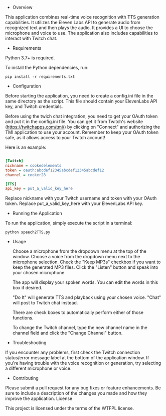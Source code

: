 
* Overview

This application combines real-time voice recognition with TTS generation capabilities. It utilizes the Eleven Labs API to generate audio from recognized text and then plays the audio. It provides a UI to choose the microphone and voice to use. The application also includes capabilities to interact with Twitch chat.

* Requirements

Python 3.7+ is required.

To install the Python dependencies, run:

`pip install -r requirements.txt`

* Configuration

Before starting the application, you need to create a config.ini file in the same directory as the script. This file should contain your ElevenLabs API key, and Twitch credentials.

Before using the twich chat integration, you need to get your OAuth token and put it in the config.ini file. 
You can get it from Twitch's website (https://twitchapps.com/tmi/) by clicking on "Connect" and authorizing the TMI application to use your account. Remember to keep your OAuth token safe, as it allows access to your Twitch account!

Here is an example:

```ini

[Twitch]
nickname = cookedelements
token = oauth:abcdef12345abcdef12345abcdef12
channel = cooker28

[TTS]
api_key = put_a_valid_key_here

```

Replace nickname with your Twitch username and token with your OAuth token.
Replace put_a_valid_key_here with your ElevenLabs API key.

* Running the Application

To run the application, simply execute the script in a terminal:

```python speech2TTS.py```

* Usage

    Choose a microphone from the dropdown menu at the top of the window.
    Choose a voice from the dropdown menu next to the microphone selection.
    Check the "Keep MP3s" checkbox if you want to keep the generated MP3 files.
    Click the "Listen" button and speak into your chosen microphone.

    The app will display your spoken words. You can edit the words in this box if desired.
    
    "Do It" will generate TTS and playback using your chosen voice.
    "Chat" will post to Twitch chat instead.

    There are check boxes to automatically perform either of those functions.
    
    To change the Twitch channel, type the new channel name in the channel field and click the "Change Channel" button.

* Troubleshooting

If you encounter any problems, first check the Twitch connection status/error message label at the bottom of the application window. If you're having trouble with the voice recognition or generation, try selecting a different microphone or voice.

* Contributing

Please submit a pull request for any bug fixes or feature enhancements. Be sure to include a description of the changes you made and how they improve the application.
License

This project is licensed under the terms of the WTFPL license.


